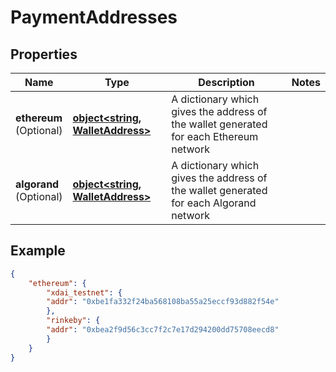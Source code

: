 # PaymentAddresses

## Properties
Name | Type | Description | Notes
------------ | ------------- | ------------- | -------------
**ethereum** <br> (Optional)| [**object&lt;string, WalletAddress&gt;**](WalletAddress.md) | A dictionary which gives the address of the wallet generated for each Ethereum network  | 
**algorand** <br> (Optional)| [**object&lt;string, WalletAddress&gt;**](WalletAddress.md) | A dictionary which gives the address of the wallet generated for each Algorand network  | 

## Example

```json
{
    "ethereum": {
        "xdai_testnet": {
        "addr": "0xbe1fa332f24ba568108ba55a25eccf93d882f54e"
        },
        "rinkeby": {
        "addr": "0xbea2f9d56c3cc7f2c7e17d294200dd75708eecd8"
        }
    }
}
```